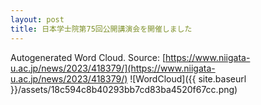 ```yaml
---
layout: post
title: 日本学士院第75回公開講演会を開催しました
---
```

Autogenerated Word Cloud.
Source\: [https://www.niigata-u.ac.jp/news/2023/418379/](https://www.niigata-u.ac.jp/news/2023/418379/)
![WordCloud]({{ site.baseurl }}/assets/18c594c8b40293bb7cd83ba4520f67cc.png)